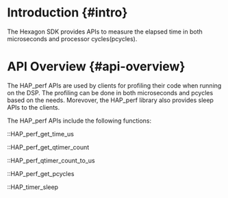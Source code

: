 # Introduction {#intro}

The Hexagon SDK provides APIs to measure the elapsed time in both microseconds
and processor cycles(pcycles).


# API Overview {#api-overview}

The HAP_perf APIs are used by clients for profiling their code when running on the DSP. The profiling
can be done in both microseconds and pcycles based on the needs. Morevover, the HAP_perf library
also provides sleep APIs to the clients.

The HAP_perf APIs include the following functions:

::HAP_perf_get_time_us

::HAP_perf_get_qtimer_count

::HAP_perf_qtimer_count_to_us

::HAP_perf_get_pcycles

::HAP_timer_sleep
